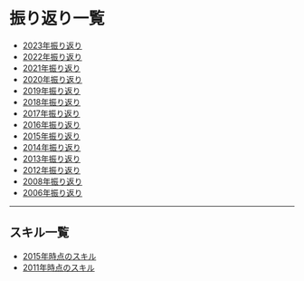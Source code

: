 振り返り一覧
===
* [2023年振り返り](2023.md)
* [2022年振り返り](2022.md)
* [2021年振り返り](2021.md)
* [2020年振り返り](2020.md)
* [2019年振り返り](2019.md)
* [2018年振り返り](2018.md)
* [2017年振り返り](2017.md) 
* [2016年振り返り](2016.md)
* [2015年振り返り](2015.md)
* [2014年振り返り](2014.md)
* [2013年振り返り](2013.md)
* [2012年振り返り](2012.md)
* [2008年振り返り](2008.md)
* [2006年振り返り](2006.md)

---
## スキル一覧
* [2015年時点のスキル](skill_2015.md)
* [2011年時点のスキル](skill_2011.md)
